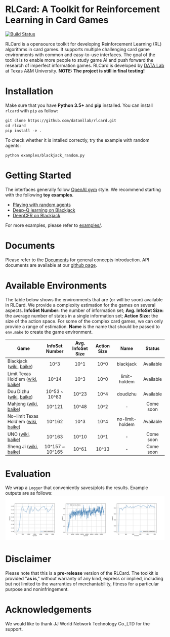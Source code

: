 # RLCard: A Toolkit for Reinforcement Learning in Card Games
[![Build Status](https://travis-ci.org/datamllab/RLCard.svg?branch=master)](https://travis-ci.org/datamllab/RLCard)

RLCard is a opensource toolkit for developing Reinforcement Learning (RL) algorithms in card games. It supports multiple challenging card game environments with common and easy-to-use interfaces. The  goal  of  the  toolkit  is  to  enable  more  people  to  study  game  AI  and  push  forward  the  research of imperfect information games. RLCard is developed by [DATA Lab](http://faculty.cs.tamu.edu/xiahu/) at Texas A&M University. **NOTE: The project is still in final testing!**

# Installation
Make sure that you have **Python 3.5+** and **pip** installed. You can install `rlcard` with `pip` as follow:
```
git clone https://github.com/datamllab/rlcard.git
cd rlcard
pip install -e .
```
To check whether it is intalled correctly, try the example with random agents:
```
python examples/blackjack_random.py
```

# Getting Started
The interfaces generally follow [OpenAI gym](https://github.com/openai/gym) style. We recommend starting with the following **toy examples**.
* [Playing with random agents](docs/toy-examples.md#playing-with-random-agents)
* [Deep-Q learning on Blackjack](docs/toy-examples.md#deep-q-learning-on-blackjack)
* [DeepCFR on Blackjack](docs/toy-examples.md#deepcfr-on-blackjack)

For more examples, please refer to [examples/](examples).

# Documents
Please refer to the [Documents](docs/README.md) for general concepts introduction. API documents are available at our [github page](https://rlcard.github.io/index.html).

# Available Environments
The table below shows the environments that are (or will be soon) available in RLCard. We provide a complexity estimation for the games on several aspects. **InfoSet Number:** the number of information set; **Avg. InfoSet Size:** the average number of states in a single information set; **Action Size:** the size of the action space. For some of the complex card games, we can only provide a range of estimation. **Name** is the name that should be passed to `env.make` to create the game environment.

| Game                     | InfoSet Number  |Avg. InfoSet Size | Action Size | Name | Status  |
| ------------------------ |:--------------:| :-------:|:------:| :-------:| :-------:|
| Blackjack ([wiki](https://en.wikipedia.org/wiki/Blackjack), [baike](https://baike.baidu.com/item/21%E7%82%B9/5481683?fr=aladdin)) | 10^3      |  10^1 | 10^0 | blackjack |Available |
| Limit Texas Hold'em ([wiki](https://en.wikipedia.org/wiki/Texas_hold_%27em), [baike](https://baike.baidu.com/item/%E5%BE%B7%E5%85%8B%E8%90%A8%E6%96%AF%E6%89%91%E5%85%8B/83440?fr=aladdin))    |10^14 | 10^3| 10^0 | limit-holdem |Available |
| Dou Dizhu ([wiki](https://en.wikipedia.org/wiki/Dou_dizhu), [baike](https://baike.baidu.com/item/%E6%96%97%E5%9C%B0%E4%B8%BB/177997?fr=aladdin))      | 10^53 ~ 10^83      |   10^23 | 10^4| doudizhu | Available|
| Mahjong ([wiki](https://en.wikipedia.org/wiki/Competition_Mahjong_scoring_rules), [baike](https://baike.baidu.com/item/%E9%BA%BB%E5%B0%86/215))      | 10^121      |   10^48 |10^2 | - | Come soon| 
| No-limit Texas Hold'em ([wiki](https://en.wikipedia.org/wiki/Texas_hold_%27em), [baike](https://baike.baidu.com/item/%E5%BE%B7%E5%85%8B%E8%90%A8%E6%96%AF%E6%89%91%E5%85%8B/83440?fr=aladdin))      |10^162 | 10^3| 10^4 | no-limit-holdem|Available |
| UNO ([wiki](https://en.wikipedia.org/wiki/Uno_\(card_game), [baike](https://baike.baidu.com/item/UNO%E7%89%8C/2249587))      |  10^163      |   10^10 | 10^1| - | Come soon|
| Sheng Ji ([wiki](https://en.wikipedia.org/wiki/Sheng_ji), [baike](https://baike.baidu.com/item/%E5%8D%87%E7%BA%A7/3563150))      | 10^157 ~ 10^165      |  10^61  | 10^13 | - | Come soon|

# Evaluation
We wrap a `Logger` that conveniently saves/plots the results. Example outputs are as follows:
![Learning Curves](docs/imgs/curves.png "Learning Curves")


# Disclaimer
Please note that this is a **pre-release** version of the RLCard. The toolkit is provided "**as is**," without warranty of any kind, express or implied, including but not limited to the warranties of merchantability, fitness for a particular purpose and noninfringement.

# Acknowledgements
We would like to thank JJ World Network Technology Co.,LTD for the support.

